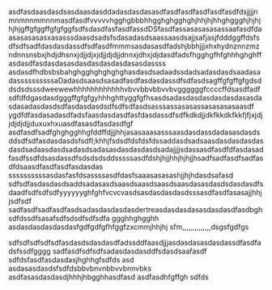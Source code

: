 asdfasdaasdasdsasdaasdasddadasdasdasasdfasdfasdfasdfasdfasdfdsjjjjnmnmnnmmnnmasdfasdfvvvvvhgghgbbbhhgghghgghghjhhjhjhhghggghjhjhjhjhjgffgfggffgfgfggfsdfsdasdfasfasdfassdDSfasdfassasasasasassaafasdfdaasasasasasxasasssdaasdsadsfsdasadasdsaassaasdsajjsafjasjfdddggffdsfsdfsdfsadfdasdasdassdfsdfasdfmmmsasdasasdfadshjbbhjjjxhxhydnznnzmzndnnsnsbxjhdjdhsnxjdjjdjxjdjjdjdjjdnnxjdhxjdjdasdfadsfhgghgfhfghhhghghffasdasdfasdasdasasdasdasdasdasdasasdassss
asdasdfhdbsbsbahghgghghghghghasdasdsadaadssdadsadasdasdsaadasadassssssssssaDadasdsaasdsasadfasdfasdasdassdfsdfasdsagffgfgffgfgdsddsdsdsssdweewewhhhhhhhhhhhhvbvvbbvbbvvbvggggggfccccffdsasdfadfsdfdfdgasdasdgggffgfgfgyhhhghttyggfgfhsasdsadasdasdasdasdasdasasdasdasadasdasdsdfasdasdasdsdfsdfsdfasdsasssassasasassasasasasaasdf
ygdfdfasdasadasdfadsfaasdasdasdfasfdasdassdfsdfkdkdjjdkfkkdkfkkfjfjxjdjjdjdjdjjduxuxhxuasdfasasdfasdasdfgf asdfasdfsadfghghgghhgfddffdjjjhhjasasaaasasssaasdasdassdadasasdasdsddsdfsdfasdasdasdsfsdfl;khhjfsdsdfdsfdsfdssaddasdsadsaasdasdasdasdasdasdsadaasdasdsadasdsadasasdasdasdasdsadajjjjsdassasdfasdfdfasdasadfasdfssdfdsasdassdfsdsdsdsddsssssasdfdshjhjjhhjhjhjjhsadfsadfasdfsadfasdfdsaasdfasdfasdfasdasdas
ssssssssssasdasfasfdsassssasdfdasfsaaasasasashjjhjhdasdsafasd
sdfsdfasdasdasdsaddsadasasdsaasdsaasdsaasdsaasdasasdasdsdasdasdfsdaadfsdfsdfsdfyyyyyyghfghfvcvcvasdsasdasdasdasdsssasdfasdfasasajjhhjjsdfsdf
sadfasdfsadfasdfasdsadasdasdasdasdertreasdasdasdasasdasdasdfasdbghsdfdssdfsasafsdfsdsdfsdfsdfa
ggghhghgghh
asdasdasdasdasdasfgdfgdfgfhfggfzxcmmjhhjhj
sfm,,,,,,,,,,,,,,dsgsfgdfgs

sdfsdfsdfsdfsdfasdasdsdasdasdfadssddfaasdjjjasdasdasasdasdassdfasdfadsfssdfgggg
sadfasdfsdfsdfsadasdasdasddfsdasdsaafasdf
sdfdsfasdfasdasdasjhghhgfsdfds asd
asdasasdasdsfsdfdsbbvbnvnbbvvbnnvbks
asdfasasdasdasdjhhhjhbgghhasdfasd
asdfasdhfgffgh
sdfds
